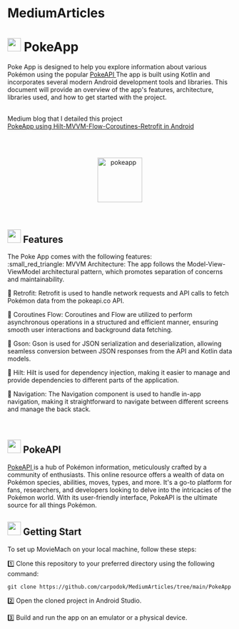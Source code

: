 # MediumArticles

<h1> <img src="https://media.giphy.com/media/XGbRD1gREhvBysGial/giphy.gif"  height="30" > PokeApp </h2>

Poke App is designed to help you explore information about various Pokémon using the popular <a href="https://pokeapi.co/" target="_blank">PokeAPI </a>  The app is built
using Kotlin and incorporates several modern Android development tools and libraries. This document will provide an 
overview of the app's features, architecture, libraries used, and how to get started with the project.
<br><br>

Medium blog that I detailed this project 
<br>
<a href="https://medium.com/@alitalhacoban/pokeapp-using-hilt-mvvm-flow-coroutines-retrofit-in-android-19b4ed388a4e" target="_blank"> PokeApp using Hilt-MVVM-Flow-Coroutines-Retrofit in Android</a>

<br><br>

<p align="center"> 
	<img src="https://github-production-user-asset-6210df.s3.amazonaws.com/64840495/261947216-86db2732-23d6-4a75-ab08-007fd0264e64.gif" alt="pokeapp" width=100px/> 
</p>

<br>

<h2> <img src="https://media.giphy.com/media/daUNvsWuU3s8WeLnq3/giphy.gif"  height="30" > Features </h2>
The Poke App comes with the following features:
<br>
:small_red_triangle: MVVM Architecture: The app follows the Model-View-ViewModel architectural pattern, which promotes separation of concerns and maintainability.

:small_red_triangle: Retrofit: Retrofit is used to handle network requests and API calls to fetch Pokémon data from the pokeapi.co API.

:small_red_triangle: Coroutines Flow: Coroutines and Flow are utilized to perform asynchronous operations in a structured and efficient manner, ensuring smooth user interactions and background data fetching.

:small_red_triangle: Gson: Gson is used for JSON serialization and deserialization, allowing seamless conversion between JSON responses from the API and Kotlin data models.

:small_red_triangle: Hilt: Hilt is used for dependency injection, making it easier to manage and provide dependencies to different parts of the application.

:small_red_triangle: Navigation: The Navigation component is used to handle in-app navigation, making it straightforward to navigate between different screens and manage the back stack.

<br>

<h2> <img src="https://media.giphy.com/media/XGbRD1gREhvBysGial/giphy.gif"  height="30" > PokeAPI </h2>
<a href="https://pokeapi.co/" target="_blank">PokeAPI </a> is a hub of Pokémon information, meticulously crafted by a community of enthusiasts. 
This online resource offers a wealth of data on Pokémon species, abilities, moves, types, and more. It's a go-to platform for fans, researchers, and developers looking to delve into the intricacies
of the Pokémon world. With its user-friendly interface, PokeAPI is the ultimate source for all things Pokémon.

<br>

<h2> <img src="https://media.giphy.com/media/QvpqIQAAl66EfoTJj8/giphy.gif"  height="30" > Getting Start </h2>

To set up MovieMach on your local machine, follow these steps:

1️⃣  Clone this repository to your preferred directory using the following command:
```
git clone https://github.com/carpodok/MediumArticles/tree/main/PokeApp
```

2️⃣ Open the cloned project in Android Studio.

3️⃣ Build and run the app on an emulator or a physical device.
